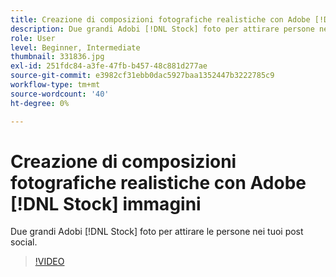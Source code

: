 ```yaml
---
title: Creazione di composizioni fotografiche realistiche con Adobe [!DNL Stock] immagini
description: Due grandi Adobi [!DNL Stock] foto per attirare persone nei tuoi post social
role: User
level: Beginner, Intermediate
thumbnail: 331836.jpg
exl-id: 251fdc84-a3fe-47fb-b457-48c881d277ae
source-git-commit: e3982cf31ebb0dac5927baa1352447b3222785c9
workflow-type: tm+mt
source-wordcount: '40'
ht-degree: 0%

---
```


# Creazione di composizioni fotografiche realistiche con Adobe [!DNL Stock] immagini

Due grandi Adobi [!DNL Stock] foto per attirare le persone nei tuoi post social.

>[!VIDEO](https://video.tv.adobe.com/v/331836?hidetitle=true)
